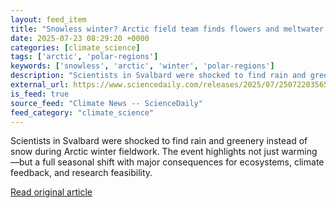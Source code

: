 ```yaml
---
layout: feed_item
title: "Snowless winter? Arctic field team finds flowers and meltwater instead"
date: 2025-07-23 08:29:20 +0000
categories: [climate_science]
tags: ['arctic', 'polar-regions']
keywords: ['snowless', 'arctic', 'winter', 'polar-regions']
description: "Scientists in Svalbard were shocked to find rain and greenery instead of snow during Arctic winter fieldwork"
external_url: https://www.sciencedaily.com/releases/2025/07/250722035658.htm
is_feed: true
source_feed: "Climate News -- ScienceDaily"
feed_category: "climate_science"
---
```


Scientists in Svalbard were shocked to find rain and greenery instead of snow during Arctic winter fieldwork. The event highlights not just warming—but a full seasonal shift with major consequences for ecosystems, climate feedback, and research feasibility.

[Read original article](https://www.sciencedaily.com/releases/2025/07/250722035658.htm)
